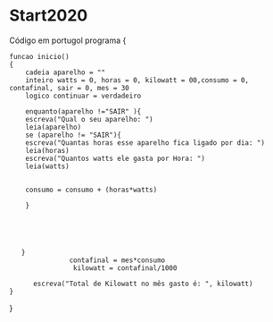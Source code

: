 # Start2020
Código em portugol
programa
{
	
	funcao inicio()
	{
		cadeia aparelho = ""
		inteiro watts = 0, horas = 0, kilowatt = 00,consumo = 0, contafinal, sair = 0, mes = 30
		logico continuar = verdadeiro

		enquanto(aparelho !="SAIR" ){
		escreva("Qual o seu aparelho: ")
		leia(aparelho)
		se (aparelho != "SAIR"){
		escreva("Quantas horas esse aparelho fica ligado por dia: ")
		leia(horas)
		escreva("Quantos watts ele gasta por Hora: ")
		leia(watts)
		
	
		consumo = consumo + (horas*watts)
			
		}
			
			

		
		
	   }
	               contafinal = mes*consumo
	                kilowatt = contafinal/1000
			
	      escreva("Total de Kilowatt no mês gasto é: ", kilowatt)
	}
}
